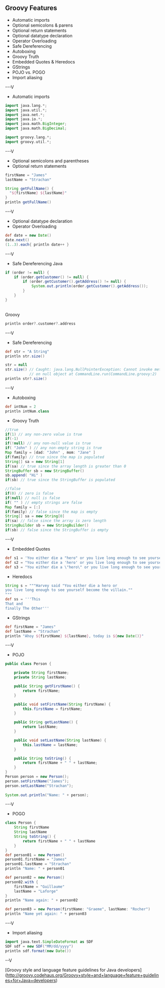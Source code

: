 ## Groovy Features
* Automatic imports
* Optional semicolons & parens
* Optional return statements
* Optional datatype declaration
* Operator Overloading
* Safe Dereferencing
* Autoboxing
* Groovy Truth
* Embedded Quotes & Heredocs
* GStrings
* POJO vs. POGO
* Import aliasing

---V

* Automatic imports

```groovy
import java.lang.*;
import java.util.*;
import java.net.*;
import java.io.*;
import java.math.BigInteger;
import java.math.BigDecimal;

import groovy.lang.*;
import groovy.util.*;
```

---V

* Optional semicolons and parentheses
* Optional return statements

```groovy
firstName = "James"
lastName = "Strachan"

String getFullName() {
  "${firstName} ${lastName}"
}
println getFullName()
```

---V

* Optional datatype declaration
* Operator Overloading

```groovy
def date = new Date()
date.next()
(1..3).each{ println date++ }
```

---V
* Safe Dereferencing
Java

```java
if (order != null) {
    if (order.getCustomer() != null) {
        if (order.getCustomer().getAddress() != null) {
            System.out.println(order.getCustomer().getAddress());
        }
    }
}
```
<br>
Groovy

```groovy
println order?.customer?.address
```

---V

* Safe Dereferencing

```groovy
def str = "A String"
println str.size()

str = null
str.size() // Caught: java.lang.NullPointerException: Cannot invoke method size() 
           // on null object at CommandLine.run(CommandLine.groovy:2)
println str?.size()
```

---V

* Autoboxing

```groovy
def intNum = 2
println intNum.class
```
* Groovy Truth

```groovy
//true
if(1) // any non-zero value is true
if(-1)
if(!null) // any non-null value is true
if( "John" ) // any non-empty string is true
Map family = [dad: "John" , mom: "Jane" ]
if(family) // true since the map is populated
String[] sa = new String[1]
if(sa) // true since the array length is greater than 0
StringBuffer sb = new StringBuffer()
sb.append( "Hi" )
if(sb) // true since the StringBuffer is populated

//false
if(0) // zero is false
if(null) // null is false
if( "" ) // empty strings are false
Map family = [:]
if(family) // false since the map is empty
String[] sa = new String[0]
if(sa) // false since the array is zero length
StringBuilder sb = new StringBuilder()
if(sb) // false since the StringBuffer is empty
```

---V

* Embedded Quotes

```groovy
def s1 = 'You either die a "hero" or you live long enough to see yourself become the "villain".'
def s2 = "You either die a 'hero' or you live long enough to see yourself become the 'villain'."
def s3 = "You either die a \"hero\" or you live long enough to see yourself become the \"villain\"."
```
* Heredocs

```groovy
String s = """Harvey said "You either die a hero or 
you live long enough to see yourself become the villain.""
"""
def ss = '''This
That and 
finally The Other'''
```
* GStrings

```groovy
def firstName = "James"
def lastName = "Strachan"
println "Ahoy ${firstName} ${lastName}, today is ${new Date()}"
```

---V

* POJO

```java
public class Person {

	private String firstName;
	private String lastName;

	public String getFirstName() {
		return firstName;
	}

	public void setFirstName(String firstName) {
		this.firstName = firstName;
	}

	public String getLastName() {
		return lastName;
	}

	public void setLastName(String lastName) {
		this.lastName = lastName;
	}

	public String toString() {
		return firstName + " " + lastName;
	}
}
Person person = new Person();
person.setFirstName("James");
person.setLastName("Strachan");
  
System.out.println("Name: " + person);
```

---V

* POGO

```groovy
class Person {
    String firstName
    String lastName
    String toString() {
        return firstName + " " + lastName
    }
}
def person01 = new Person()
person01.firstName = "James"
person01.lastName = "Strachan"
println "Name: " + person01

def person02 = new Person()
person02.with {
    firstName = "Guillaume"
    lastName = "Laforge"
}
println "Name again: " + person02

def person03 = new Person(firstName: "Graeme", lastName: "Rocher")
println "Name yet again: " + person03
```

---V

* Import aliasing

```groovy
import java.text.SimpleDateFormat as SDF
SDF sdf = new SDF("MM/dd/yyyy")
println sdf.format(new Date())
```

--V

[Groovy style and language feature guidelines for Java developers] (http://groovy.codehaus.org/Groovy+style+and+language+feature+guidelines+for+Java+developers)